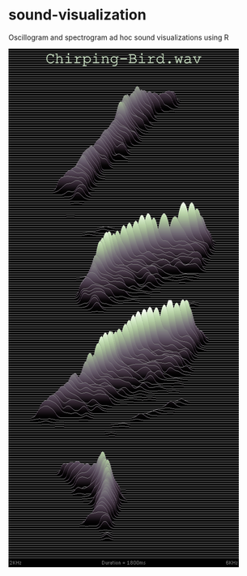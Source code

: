 # sound-visualization
Oscillogram and spectrogram ad hoc sound visualizations using R

![sound-visualization](/fft.png)
